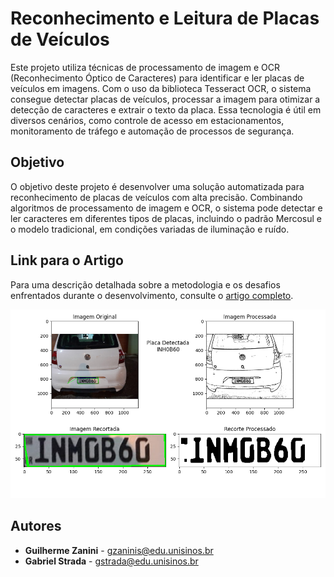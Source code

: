 # Reconhecimento e Leitura de Placas de Veículos

Este projeto utiliza técnicas de processamento de imagem e OCR (Reconhecimento Óptico de Caracteres) para identificar e ler placas de veículos em imagens. Com o uso da biblioteca Tesseract OCR, o sistema consegue detectar placas de veículos, processar a imagem para otimizar a detecção de caracteres e extrair o texto da placa. Essa tecnologia é útil em diversos cenários, como controle de acesso em estacionamentos, monitoramento de tráfego e automação de processos de segurança.

## Objetivo

O objetivo deste projeto é desenvolver uma solução automatizada para reconhecimento de placas de veículos com alta precisão. Combinando algoritmos de processamento de imagem e OCR, o sistema pode detectar e ler caracteres em diferentes tipos de placas, incluindo o padrão Mercosul e o modelo tradicional, em condições variadas de iluminação e ruído.

## Link para o Artigo

Para uma descrição detalhada sobre a metodologia e os desafios enfrentados durante o desenvolvimento, consulte o [artigo completo](https://github.com/Gzanini/ReconhecimentoPlacasVeiculares-OCR/blob/d721abd7f7a0fc9e8e58858dd7929094184a7d09/artigo/Identifica%C3%A7%C3%A3o_de_Placas_de_Ve%C3%ADculos_com_Processamento_de_Imagem_e_OCR.pdf).

<p align="center">
  <img src="artigo/img1-saida-final.png" height="auto" width="700" alt="Exemplo de resultado do reconhecimento">
</p>

## Autores

- **Guilherme Zanini** - [gzaninis@edu.unisinos.br](mailto:gzaninis@edu.unisinos.br)
- **Gabriel Strada** - [gstrada@edu.unisinos.br](mailto:gstrada@edu.unisinos.br)
